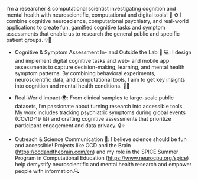 I'm a researcher & computational scientist investigating cognition and mental health with neuroscientific, computational and digital tools! 🧠 ⚙️ 
I combine cognitive neuroscience, computational psychiatry, and real-world applications to create fun, gamified cognitive tasks and symptom assessments that enable us to research the general public and specific patient groups. 💡📱

- Cognitive & Symptom Assessment In- and Outside the Lab 🎯 💻:
I design and implement digital cognitive tasks and web- and mobile app assessments to capture decision-making, learning, and mental health symptom patterns. By combining behavioral experiments, neuroscientific data, and computational tools, I aim to get key insights into cognition and mental health conditions. 🤖💥

- Real-World Impact 🌍:
From clinical samples to large-scale public datasets, I’m passionate about turning research into accessible tools. My work includes tracking psychiatric symptoms during global events (COVID-19 😷) and crafting cognitive assessments that prioritize participant engagement and data privacy. 🔒✨

- Outreach & Science Communication 📣:
I believe science should be fun and accessible! Projects like OCD and the Brain (https://ocdandthebrain.com/en) and my role in the SPICE Summer Program in Computational Education (https://www.neurocpu.org/spice) help demystify neuroscientific and mental health research and empower people with information.🔍

<!--
**amloosen/amloosen** is a ✨ _special_ ✨ repository because its `README.md` (this file) appears on your GitHub profile.

Here are some ideas to get you started:

- 🔭 I’m currently working on ...
- 🌱 I’m currently learning ...
- 👯 I’m looking to collaborate on ...
- 🤔 I’m looking for help with ...
- 💬 Ask me about ...
- 📫 How to reach me: ...
- 😄 Pronouns: ...
- ⚡ Fun fact: ...
-->

